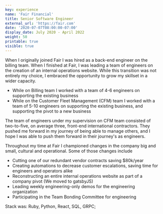 ```yaml
---
key: experience
name: 'Fair Financial'
title: Senior Software Engineer
external_url: 'https://fair.com'
date: '2020-07-07T08:00:00-07:00'
display_date: July 2020 - April 2022
weight: 50
printable: true
visible: true
---
```

When I originally joined Fair I was hired as a back-end engineer on the billing team. When I finished at Fair, I was leading a team of engineers on the creation of an internal operations website. While this transition was not entirely my choice, I embraced the opportunity to grow my skillset in a wider capacity.

* While on Billing team I worked with a team of 4-6 engineers on supporting the existing business
* While on the Customer Fleet Management (CFM) team I worked with a team of 5-10 engineers on supporting the existing business, and supporting the pivot to a new business

The team of engineers under my supervision on CFM team consisted of two-to-five, on average three, front-end international contractors. They pushed me forward in my journey of being able to manage others, and I hope I was able to push them forward in their journey's as engineers.

Throughout my time at Fair I championed changes in the company big and small, cultural and operational. Some of those changes include

* Cutting one of our redundant vendor contracts saving $80k/year
* Creating automations to decrease customer escalations, saving time for engineers and operators alike
* Reconstructing an entire internal operations website as part of a company pivot (We moved to gatsbyJS)
* Leading weekly engineering-only demos for the engineering organization
* Participating in the Team Bonding Committee for engineering

Stack was: Ruby, Python, React, SQL, GRPC;
